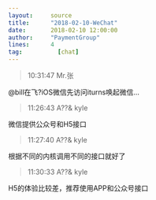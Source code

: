 ```yaml
---
layout:     source 
title:      "2018-02-10-WeChat"
date:       2018-02-10 12:00:00
author:     "PaymentGroup"
lines:      4 
tag:		  [chat]
---
```

> 10:31:47  Mr.张  
   
@bill在飞?iOS微信先访问iturns唤起微信…  
   
> 11:26:43  A??&    kyle  
   
微信提供公众号和H5接口  
   
> 11:27:40  A??&    kyle  
   
根据不同的内核调用不同的接口就好了  
   
> 11:30:33  A??&    kyle  
   
H5的体验比较差，推荐使用APP和公众号接口  
   
